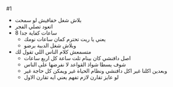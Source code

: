  #1
 - بلاش شغل خفافيش لو سمحت
- اتعود تصلي الفجر
- 8
   ساعات كفاية جدا
	- يعني يا ريت تحترم كمان ساعات نومك
	- وبلاش شغل الدببة برضو
- متسمعش كلام الناس اللي تقول لك
	- اصل دافنشي كان بينام تلت ساعة كل اربع ساعات
	- شوف يسطا شواذ القواعد لا نفرضها على الناس
	- وبعدين اكلنا غير اكل دافنشي ونظام الحياة غير ويمكن كل حاجة غير
	- لو عايز تقارن لازم تفهم يعني ايه تقارن الاول
